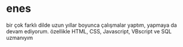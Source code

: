 # enes
bir çok farklı dilde uzun yıllar boyunca çalışmalar yaptım, yapmaya da devam ediyorum.
özellikle HTML, CSS, Javascript, VBscript ve SQL uzmanıyım
